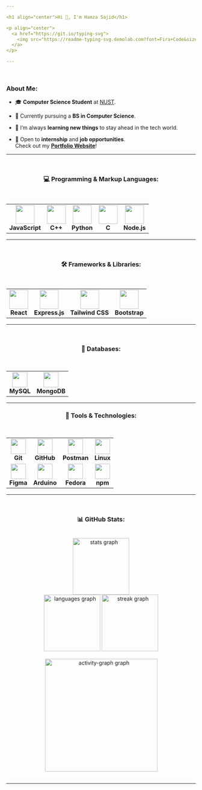 ```yaml
---

<h1 align="center">Hi 👋, I'm Hamza Sajid</h1>

<p align="center">
  <a href="https://git.io/typing-svg">
    <img src="https://readme-typing-svg.demolab.com?font=Fira+Code&size=25&pause=1000&center=true&vCenter=true&width=550&height=60&lines=Full+Stack+Web+Developer;2D+Game+Developer;Always+Learning+New+Things" alt="Typing SVG" />
  </a>
</p>

---
```

<br>

### About Me:

- 🎓 **Computer Science Student** at [NUST](https://nust.edu.pk/).  

- 🧠 Currently pursuing a **BS in Computer Science**.  

- 🌱 I’m always **learning new things** to stay ahead in the tech world.  

- 💼 Open to **internship** and **job opportunities**.  
  Check out my **[Portfolio Website](https://personal-portfolio-phi-mocha.vercel.app/)**!  

---
<br>

### <p align="center">💻 Programming & Markup Languages:</p>
<br>

<table align="center">
  <tr>
    <td align="center"><img src="https://cdn.jsdelivr.net/gh/devicons/devicon/icons/javascript/javascript-original.svg" height="50" /><br><b>JavaScript</b></td>
    <td align="center"><img src="https://cdn.jsdelivr.net/gh/devicons/devicon/icons/cplusplus/cplusplus-original.svg" height="50" /><br><b>C++</b></td>
    <td align="center"><img src="https://cdn.jsdelivr.net/gh/devicons/devicon/icons/python/python-original.svg" height="50" /><br><b>Python</b></td>
    <td align="center"><img src="https://cdn.simpleicons.org/c/A8B9CC" height="50" /><br><b>C</b></td>
    <td align="center"><img src="https://cdn.simpleicons.org/nodedotjs/339933" height="50" /><br><b>Node.js</b></td>
  </tr>
</table>

---
<br>

### <p align="center">🛠️ Frameworks & Libraries:</p>
<br>

<table align="center">
  <tr>
    <td align="center"><img src="https://cdn.jsdelivr.net/gh/devicons/devicon/icons/react/react-original.svg" height="50" /><br><b>React</b></td>
    <td align="center"><img src="https://skillicons.dev/icons?i=express" height="50" /><br><b>Express.js</b></td>
    <td align="center"><img src="https://skillicons.dev/icons?i=tailwind" height="50" /><br><b>Tailwind CSS</b></td>
    <td align="center"><img src="https://cdn.jsdelivr.net/gh/devicons/devicon/icons/bootstrap/bootstrap-original.svg" height="50" /><br><b>Bootstrap</b></td>
  </tr>
</table>

---
<br>

### <p align="center">📂 Databases:</p>
<br>

<table align="center">
  <tr>
    <td align="center"><img src="https://img.shields.io/badge/MySQL-4479A1?logo=mysql&logoColor=white&style=for-the-badge" height="40" /><br><b>MySQL</b></td>
    <td align="center"><img src="https://img.shields.io/badge/MongoDB-47A248?logo=mongodb&logoColor=white&style=for-the-badge" height="40" /><br><b>MongoDB</b></td>
  </tr>
</table>

---

### <p align="center">🔧 Tools & Technologies:</p>
<br>

<table align="center">
  <tr>
    <td align="center"><img src="https://img.shields.io/badge/Git-F05032?logo=git&logoColor=white&style=for-the-badge" height="40" /><br><b>Git</b></td>
    <td align="center"><img src="https://img.shields.io/badge/GitHub-181717?logo=github&logoColor=white&style=for-the-badge" height="40" /><br><b>GitHub</b></td>
    <td align="center"><img src="https://img.shields.io/badge/Postman-FF6C37?logo=postman&logoColor=black&style=for-the-badge" height="40" /><br><b>Postman</b></td>
    <td align="center"><img src="https://img.shields.io/badge/Linux-FCC624?logo=linux&logoColor=black&style=for-the-badge" height="40" /><br><b>Linux</b></td>
  </tr>
  <tr>
    <td align="center"><img src="https://img.shields.io/badge/Figma-F24E1E?logo=figma&logoColor=white&style=for-the-badge" height="40" /><br><b>Figma</b></td>
    <td align="center"><img src="https://skillicons.dev/icons?i=arduino" height="40" /><br><b>Arduino</b></td>
    <td align="center"><img src="https://img.shields.io/badge/Fedora-51A2DA?logo=fedora&logoColor=black&style=for-the-badge" height="40" /><br><b>Fedora</b></td>
    <td align="center"><img src="https://img.shields.io/badge/npm-CB3837?logo=npm&logoColor=white&style=for-the-badge" height="40" /><br><b>npm</b></td>
  </tr>
</table>

---
<br>

### <p align="center">📊 GitHub Stats:</p>
<br>

<div align="center">
  <img src="https://github-readme-stats.vercel.app/api?username=HAMZOO0&hide_title=false&hide_rank=false&show_icons=true&include_all_commits=true&count_private=true&disable_animations=false&theme=react&locale=en&hide_border=false&order=1" height="150" alt="stats graph"  />
  <br>

  <img src="https://github-readme-stats.vercel.app/api/top-langs?username=HAMZOO0&locale=en&hide_title=false&layout=compact&card_width=320&langs_count=5&theme=react&hide_border=false&order=2" height="150" alt="languages graph"  />
  <img src="https://streak-stats.demolab.com?user=HAMZOO0&locale=en&mode=weekly&theme=react&hide_border=false&border_radius=5&date_format=M%20j%5B,%20Y%5D&order=3" height="150" alt="streak graph"  />
  <br>
<br>

  <img src="https://github-readme-activity-graph.vercel.app/graph?username=HAMZOO0&radius=16&theme=react&area=true&order=5&hide_title=true&hide_border=true" height="299" alt="activity-graph graph"  />
</div>
<br>

---
